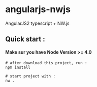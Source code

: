 # angularjs-nwjs
AngularJS2 typescript + NW.js

## Quick start :
#### Make sur you have Node Version >= 4.0

```
# after download this project, run :
npm install

# start project with :
nw .
```
